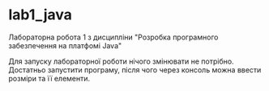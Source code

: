 # lab1_java
Лабораторна робота 1 з дисципліни "Розробка програмного забезпечення на платфомі Java"

Для запуску лабораторної роботи нічого змінювати не потрібно. Достатньо запустити програму, після чого через консоль можна ввести розміри та її елементи.

